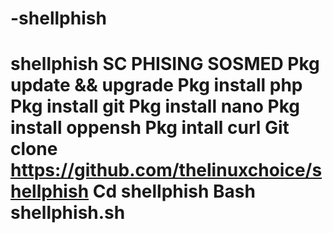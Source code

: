 # -shellphish
# shellphish SC PHISING SOSMED  Pkg update &amp;&amp; upgrade Pkg install php Pkg install git Pkg install nano Pkg install oppensh Pkg intall curl Git clone https://github.com/thelinuxchoice/shellphish Cd shellphish Bash shellphish.sh
